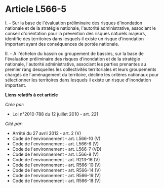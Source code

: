 # Article L566-5

I. – Sur la base de l'évaluation préliminaire des risques d'inondation nationale et de la stratégie nationale, l'autorité
administrative, associant le conseil d'orientation pour la prévention des risques naturels majeurs, identifie des territoires
dans lesquels il existe un risque d'inondation important ayant des conséquences de portée nationale.

II. – A l'échelon du bassin ou groupement de bassins, sur la base de l'évaluation préliminaire des risques d'inondation et de
la stratégie nationale, l'autorité administrative, associant les parties prenantes au premier rang desquelles les
collectivités territoriales et leurs groupements chargés de l'aménagement du territoire, décline les critères nationaux pour
sélectionner les territoires dans lesquels il existe un risque d'inondation important.

**Liens relatifs à cet article**

_Créé par_:

  - Loi n°2010-788 du 12 juillet 2010 - art. 221

_Cité par_:

  - Arrêté du 27 avril 2012 - art. 2 (V)
  - Code de l'environnement - art. L566-10 (V)
  - Code de l'environnement - art. L566-6 (V)
  - Code de l'environnement - art. L566-7 (VD)
  - Code de l'environnement - art. L566-8 (V)
  - Code de l'environnement - art. R213-16 (V)
  - Code de l'environnement - art. R566-10 (V)
  - Code de l'environnement - art. R566-14 (V)
  - Code de l'environnement - art. R566-16 (V)
  - Code de l'environnement - art. R566-18 (V)
